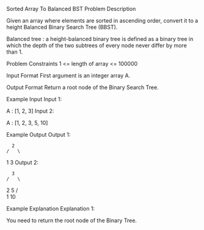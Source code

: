Sorted Array To Balanced BST
Problem Description

Given an array where elements are sorted in ascending order, convert it to a height Balanced Binary Search Tree (BBST).

Balanced tree : a height-balanced binary tree is defined as a binary tree in which the depth of the two subtrees of every node never differ by more than 1.



Problem Constraints
1 <= length of array <= 100000



Input Format
First argument is an integer array A.



Output Format
Return a root node of the Binary Search Tree.



Example Input
Input 1:

A : [1, 2, 3]
Input 2:

A : [1, 2, 3, 5, 10]


Example Output
Output 1:

      2
    /   \
1     3
Output 2:

      3
    /   \
2     5
/       \
1         10


Example Explanation
Explanation 1:

You need to return the root node of the Binary Tree.